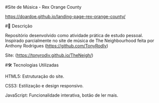 #Site de Música - Rex Orange County

https://doardoe.github.io/landing-page-rex-orange-county/

#📝 Descrição

Repositório desenvolvido como atividade prática de estudo pessoal. Inspirado parcialmente no site de música de The Neighbourhood feita por Anthony Rodrigues (https://github.com/TonyRodIv)

Site: (https://tonyrodiv.github.io/TheNeigh/)

#🛠️ Tecnologias Utilizadas

HTML5: Estruturação do site.

CSS3: Estilização e design responsivo.

JavaScript: Funcionalidade interativa, botão de ler mais.
